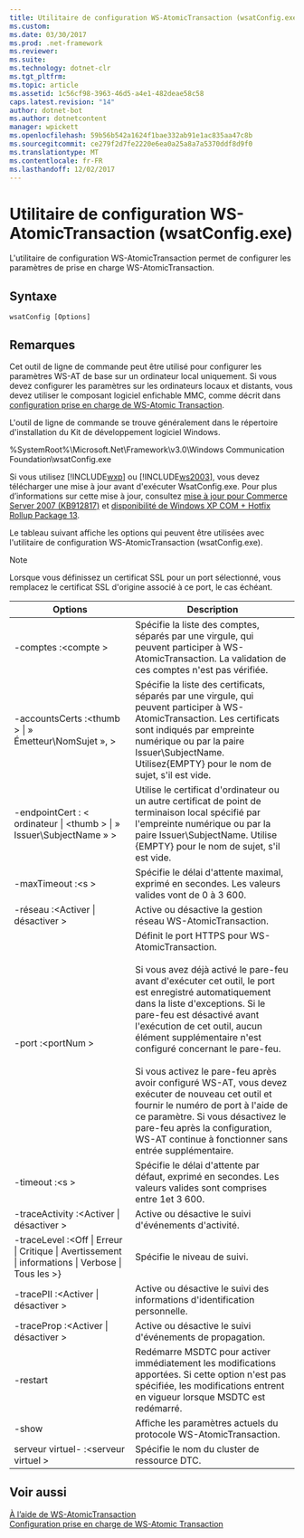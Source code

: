 ```yaml
---
title: Utilitaire de configuration WS-AtomicTransaction (wsatConfig.exe)
ms.custom: 
ms.date: 03/30/2017
ms.prod: .net-framework
ms.reviewer: 
ms.suite: 
ms.technology: dotnet-clr
ms.tgt_pltfrm: 
ms.topic: article
ms.assetid: 1c56cf98-3963-46d5-a4e1-482deae58c58
caps.latest.revision: "14"
author: dotnet-bot
ms.author: dotnetcontent
manager: wpickett
ms.openlocfilehash: 59b56b542a1624f1bae332ab91e1ac835aa47c8b
ms.sourcegitcommit: ce279f2d7fe2220e6ea0a25a8a7a5370ddf8d9f0
ms.translationtype: MT
ms.contentlocale: fr-FR
ms.lasthandoff: 12/02/2017
---
```

# <a name="ws-atomictransaction-configuration-utility-wsatconfigexe"></a>Utilitaire de configuration WS-AtomicTransaction (wsatConfig.exe)
L'utilitaire de configuration WS-AtomicTransaction permet de configurer les paramètres de prise en charge WS-AtomicTransaction.  
  
## <a name="syntax"></a>Syntaxe  
  
```  
wsatConfig [Options]  
```  
  
## <a name="remarks"></a>Remarques  
 Cet outil de ligne de commande peut être utilisé pour configurer les paramètres WS-AT de base sur un ordinateur local uniquement. Si vous devez configurer les paramètres sur les ordinateurs locaux et distants, vous devez utiliser le composant logiciel enfichable MMC, comme décrit dans [configuration prise en charge de WS-Atomic Transaction](../../../docs/framework/wcf/feature-details/configuring-ws-atomic-transaction-support.md).  
  
 L'outil de ligne de commande se trouve généralement dans le répertoire d'installation du Kit de développement logiciel Windows.  
  
 %SystemRoot%\Microsoft.Net\Framework\v3.0\Windows Communication Foundation\wsatConfig.exe  
  
 Si vous utilisez [!INCLUDE[wxp](../../../includes/wxp-md.md)] ou [!INCLUDE[ws2003](../../../includes/ws2003-md.md)], vous devez télécharger une mise à jour avant d'exécuter WsatConfig.exe. Pour plus d’informations sur cette mise à jour, consultez [mise à jour pour Commerce Server 2007 (KB912817)](http://go.microsoft.com/fwlink/?LinkId=95340) et [disponibilité de Windows XP COM + Hotfix Rollup Package 13](http://go.microsoft.com/fwlink/?LinkId=95341).  
  
 Le tableau suivant affiche les options qui peuvent être utilisées avec l'utilitaire de configuration WS-AtomicTransaction (wsatConfig.exe).  
  
> [!NOTE]
>  Lorsque vous définissez un certificat SSL pour un port sélectionné, vous remplacez le certificat SSL d'origine associé à ce port, le cas échéant.  
  
|Options|Description|  
|-------------|-----------------|  
|-comptes :\<compte >|Spécifie la liste des comptes, séparés par une virgule, qui peuvent participer à WS-AtomicTransaction. La validation de ces comptes n'est pas vérifiée.|  
|-accountsCerts :\<thumb > &#124; » Émetteur\NomSujet », >|Spécifie la liste des certificats, séparés par une virgule, qui peuvent participer à WS-AtomicTransaction. Les certificats sont indiqués par empreinte numérique ou par la paire Issuer\SubjectName. Utilisez{EMPTY} pour le nom de sujet, s'il est vide.|  
|-endpointCert : < ordinateur &#124; \<thumb > &#124; » Issuer\SubjectName » >|Utilise le certificat d'ordinateur ou un autre certificat de point de terminaison local spécifié par l'empreinte numérique ou par la paire Issuer\SubjectName. Utilise {EMPTY} pour le nom de sujet, s'il est vide.|  
|-maxTimeout :\<s >|Spécifie le délai d'attente maximal, exprimé en secondes. Les valeurs valides vont de 0 à 3 600.|  
|-réseau :\<Activer &#124; désactiver >|Active ou désactive la gestion réseau WS-AtomicTransaction.|  
|-port :\<portNum >|Définit le port HTTPS pour WS-AtomicTransaction.<br /><br /> Si vous avez déjà activé le pare-feu avant d'exécuter cet outil, le port est enregistré automatiquement dans la liste d'exceptions. Si le pare-feu est désactivé avant l'exécution de cet outil, aucun élément supplémentaire n'est configuré concernant le pare-feu.<br /><br /> Si vous activez le pare-feu après avoir configuré WS-AT, vous devez exécuter de nouveau cet outil et fournir le numéro de port à l'aide de ce paramètre. Si vous désactivez le pare-feu après la configuration, WS-AT continue à fonctionner sans entrée supplémentaire.|  
|-timeout :\<s >|Spécifie le délai d'attente par défaut, exprimé en secondes. Les valeurs valides sont comprises entre 1et 3 600.|  
|-traceActivity :\<Activer &#124; désactiver >|Active ou désactive le suivi d'événements d'activité.|  
|-traceLevel :\<Off &#124; Erreur &#124; Critique &#124; Avertissement &#124; informations &#124; Verbose &#124; Tous les >}|Spécifie le niveau de suivi.|  
|-tracePII :\<Activer &#124; désactiver >|Active ou désactive le suivi des informations d'identification personnelle.|  
|-traceProp :\<Activer &#124; désactiver >|Active ou désactive le suivi d'événements de propagation.|  
|-restart|Redémarre MSDTC pour activer immédiatement les modifications apportées. Si cette option n'est pas spécifiée, les modifications entrent en vigueur lorsque MSDTC est redémarré.|  
|-show|Affiche les paramètres actuels du protocole WS-AtomicTransaction.|  
|serveur virtuel- :\<serveur virtuel >|Spécifie le nom du cluster de ressource DTC.|  
  
## <a name="see-also"></a>Voir aussi  
 [À l’aide de WS-AtomicTransaction](../../../docs/framework/wcf/feature-details/using-ws-atomictransaction.md)  
 [Configuration prise en charge de WS-Atomic Transaction](../../../docs/framework/wcf/feature-details/configuring-ws-atomic-transaction-support.md)
